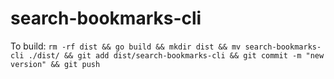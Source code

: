 # search-bookmarks-cli

To build:
`rm -rf dist && go build && mkdir dist && mv search-bookmarks-cli ./dist/ && git add dist/search-bookmarks-cli && git commit -m "new version" && git push`
